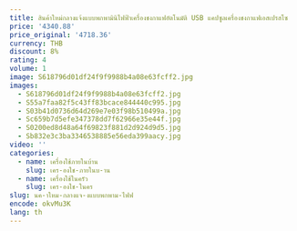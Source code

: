 ```yaml
---
title: สินค้าใหม่กลางแจ้งแบบพกพามินิไฟฟ้าเครื่องชงกาแฟอัตโนมัติ USB แคปซูลเครื่องชงกาแฟเอสเปรสโซ
price: '4340.88'
price_original: '4718.36'
currency: THB
discount: 8%
rating: 4
volume: 1
image: S618796d01df24f9f9988b4a08e63fcff2.jpg
images:
  - S618796d01df24f9f9988b4a08e63fcff2.jpg
  - S55a7faa82f5c43ff83bcace844440c995.jpg
  - S03b41d0736d64d269e7e03f98b510499a.jpg
  - Sc659b7d5efe347378dd7f62966e35e44f.jpg
  - S0200ed8d48a64f69823f881d2d924d9d5.jpg
  - Sb832e3c3ba3346538885e56eda399aacy.jpg
video: ''
categories:
  - name: เครื่องใช้ภายในบ้าน
    slug: เคร-องใช-ภายในบ-าน
  - name: เครื่องใช้ในครัว
    slug: เคร-องใช-ในคร
slug: นค-าใหม-กลางแจ-งแบบพกพาม-ไฟฟ
encode: okvMu3K
lang: th
---
```

  